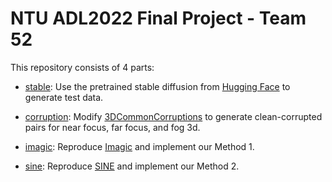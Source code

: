 # NTU ADL2022 Final Project - Team 52

This repository consists of 4 parts:
- [stable](./stable): Use the pretrained stable diffusion from [Hugging Face](https://github.com/huggingface/diffusers) to generate test data.

- [corruption](./corruption): Modify [3DCommonCorruptions](https://github.com/EPFL-VILAB/3DCommonCorruptions) to generate clean-corrupted pairs for near focus, far focus, and fog 3d.

- [imagic](./imagic): Reproduce [Imagic](https://github.com/huggingface/diffusers/tree/main/examples/community#imagic-stable-diffusion) and implement our Method 1.

- [sine](./sine): Reproduce [SINE](https://github.com/zhang-zx/SINE) and implement our Method 2.


